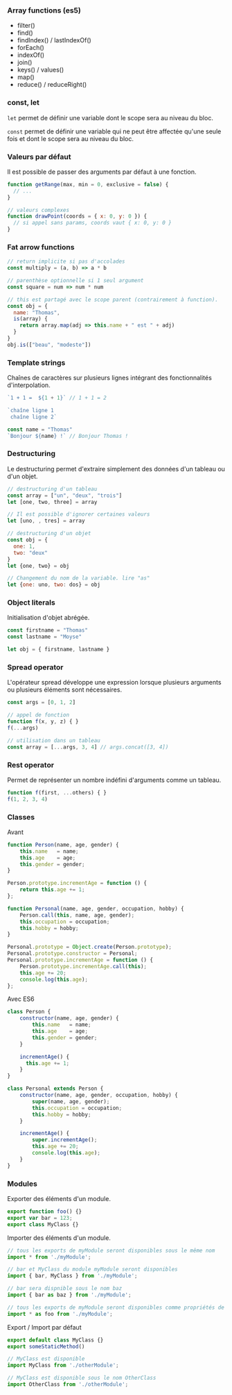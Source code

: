 ### Array functions (es5)

* filter()
* find()
* findIndex() / lastIndexOf()
* forEach()
* indexOf()
* join()
* keys() / values()
* map()
* reduce() / reduceRight()

### const, let

`let` permet de définir une variable dont le scope sera au niveau du bloc.

`const` permet de définir une variable qui ne peut être affectée qu'une seule fois et dont le scope sera au niveau du bloc.

### Valeurs par défaut

Il est possible de passer des arguments par défaut à une fonction.

```js
function getRange(max, min = 0, exclusive = false) {
  // ...
}

// valeurs complexes
function drawPoint(coords = { x: 0, y: 0 }) {
  // si appel sans params, coords vaut { x: 0, y: 0 }
}
```

### Fat arrow functions

```js
// return implicite si pas d'accolades
const multiply = (a, b) => a * b

// parenthèse optionnelle si 1 seul argument
const square = num => num * num

// this est partagé avec le scope parent (contrairement à function).
const obj = {
  name: "Thomas",
  is(array) {
    return array.map(adj => this.name + " est " + adj)
  }
}
obj.is(["beau", "modeste"])
```

### Template strings

Chaînes de caractères sur plusieurs lignes intégrant des fonctionnalités d'interpolation.

```js
`1 + 1 =  ${1 + 1}` // 1 + 1 = 2

`chaîne ligne 1
 chaîne ligne 2`

const name = "Thomas"
`Bonjour ${name} !` // Bonjour Thomas !
```

### Destructuring

Le destructuring permet d'extraire simplement des données d'un tableau ou d'un objet.

```js
// destructuring d'un tableau
const array = ["un", "deux", "trois"]
let [one, two, three] = array

// Il est possible d'ignorer certaines valeurs
let [uno, , tres] = array

// destructuring d'un objet
const obj = {
  one: 1,
  two: "deux"
}
let {one, two} = obj

// Changement du nom de la variable. lire "as"
let {one: uno, two: dos} = obj
```

### Object literals

Initialisation d'objet abrégée.

```js
const firstname = "Thomas"
const lastname = "Moyse"

let obj = { firstname, lastname }
```

### Spread operator

L'opérateur spread développe une expression lorsque plusieurs arguments ou plusieurs éléments sont nécessaires.

```js
const args = [0, 1, 2]

// appel de fonction
function f(x, y, z) { }
f(...args)

// utilisation dans un tableau
const array = [...args, 3, 4] // args.concat([3, 4])
```

### Rest operator

Permet de représenter un nombre indéfini d'arguments comme un tableau.

```js
function f(first, ...others) { }
f(1, 2, 3, 4)
```

### Classes

Avant

```js
function Person(name, age, gender) {
    this.name   = name;
    this.age    = age;
    this.gender = gender;
}

Person.prototype.incrementAge = function () {
    return this.age += 1;
};

function Personal(name, age, gender, occupation, hobby) {
    Person.call(this, name, age, gender);
    this.occupation = occupation;
    this.hobby = hobby;
}

Personal.prototype = Object.create(Person.prototype);
Personal.prototype.constructor = Personal;
Personal.prototype.incrementAge = function () {
    Person.prototype.incrementAge.call(this);
    this.age += 20;
    console.log(this.age);
};
```

Avec ES6

```js
class Person {
    constructor(name, age, gender) {
        this.name   = name;
        this.age    = age;
        this.gender = gender;
    }

    incrementAge() {
      this.age += 1;
    }
}

class Personal extends Person {
    constructor(name, age, gender, occupation, hobby) {
        super(name, age, gender);
        this.occupation = occupation;
        this.hobby = hobby;
    }

    incrementAge() {
        super.incrementAge();
        this.age += 20;
        console.log(this.age);
    }
}
```

### Modules

Exporter des éléments d'un module.

```js
export function foo() {}
export var bar = 123;
export class MyClass {}
```

Importer des éléments d'un module.

```js
// tous les exports de myModule seront disponibles sous le même nom
import * from './myModule';

// bar et MyClass du module myModule seront disponibles
import { bar, MyClass } from './myModule';

// bar sera dispnible sous le nom baz
import { bar as baz } from './myModule';

// tous les exports de myModule seront disponibles comme propriétés de foo
import * as foo from './myModule';
```

Export / Import par défaut

```js
export default class MyClass {}
export someStaticMethod()

// MyClass est disponible
import MyClass from './otherModule';

// MyClass est disponible sous le nom OtherClass
import OtherClass from './otherModule';
```